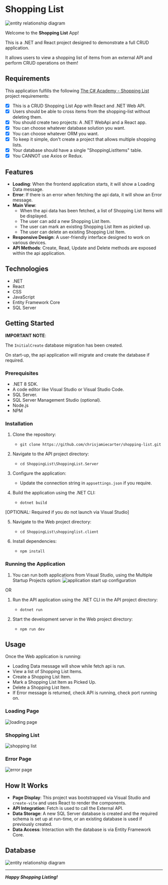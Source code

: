 # Shopping List

![entity relationship diagram](./_resources/shopping-list-logo.png)

Welcome to the **Shopping List** App!

This is a .NET and React project designed to demonstrate a full CRUD application.

It allows users to view a shopping list of items from an external API and perform CRUD operations on them!

## Requirements

This application fulfills the following [The C# Academy - Shopping List](https://thecsharpacademy.com/project/37/shopping-list) project requirements:

- [x] This is a CRUD Shopping List App with React and .NET Web API.
- [x] Users should be able to cross items from the shopping-list without deleting them.
- [x] You should create two projects: A .NET WebApi and a React app.
- [x] You can choose whatever database solution you want.
- [x] You can choose whatever ORM you want.
- [x] To keep it simple, don't create a project that allows multiple shopping lists.
- [x] Your database should have a single "ShoppingListItems" table.
- [x] You CANNOT use Axios or Redux.

## Features

- **Loading**: When the frontend application starts, it will show a Loading Data message.
- **Error**: If there is an error when fetching the api data, it will show an Error message.
- **Main View**: 
	- When the api data has been fetched, a list of Shopping List Items will be displayed.
	- The user can add a new Shopping List Item.
	- The user can mark an existing Shopping List Item as picked up.
	- The user can delete an existing Shopping List Item.
- **Responsive Design**: A user-friendly interface designed to work on various devices.
- **API Methods**: Create, Read, Update and Delete methods are exposed within the api application.

## Technologies

- .NET
- React
- CSS
- JavaScript
- Entity Framework Core
- SQL Server

## Getting Started

**IMPORTANT NOTE**: 

The `InitialCreate` database migration has been created.

On start-up, the api application will migrate and create the database if required.

### Prerequisites

- .NET 8 SDK.
- A code editor like Visual Studio or Visual Studio Code.
- SQL Server.
- SQL Server Management Studio (optional).
- Node.js
- NPM

### Installation

1. Clone the repository:
	- `git clone https://github.com/chrisjamiecarter/shopping-list.git`

2. Navigate to the API project directory:
	- `cd ShoppingList\ShoppingList.Server`
	
3. Configure the application:
	- Update the connection string in `appsettings.json` if you require.
	
4. Build the application using the .NET CLI:
	- `dotnet build`

[OPTIONAL: Required if you do not launch via Visual Studio]

5. Navigate to the Web project directory:
	- `cd ShoppingList\shoppinglist.client`

6. Install dependencies:
	- `npm install`

### Running the Application

1. You can run both applications from Visual Studio, using the Multiple Startup Projects option:
	![application start up configuration](./_resources/application-start-up-configuration.png)

OR

1. Run the API application using the .NET CLI in the API project directory:
	- `dotnet run`

2. Start the development server in the Web project directory:
	- `npm run dev`

## Usage

Once the Web application is running:

- Loading Data message will show while fetch api is run.
- View a list of Shopping List Items.
- Create a Shopping List Item.
- Mark a Shopping List Item as Picked Up.
- Delete a Shopping List Item.
- If Error message is returned, check API is running, check port running on.

### Loading Page

![loading page](./_resources/shopping-list-loading.png)

### Shopping List

![shopping list](./_resources/shopping-list-main.png)

### Error Page

![error page](./_resources/shopping-list-error.png)

## How It Works

- **Page Display**: This project was bootstrapped via Visual Studio and `create-vite` and uses React to render the components.
- **API Integration**: Fetch is used to call the External API.
- **Data Storage**: A new SQL Server database is created and the required schema is set up at run-time, or an existing database is used if previously created.
- **Data Access**: Interaction with the database is via Entity Framework Core.

## Database

![entity relationship diagram](./_resources/entity-relationship-diagram.png)

---
***Happy Shopping Listing!***
